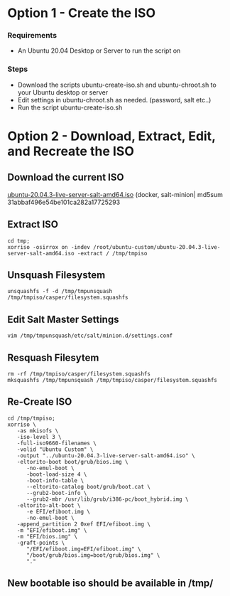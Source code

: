 # Option 1 - Create the ISO
### Requirements
- An Ubuntu 20.04 Desktop or Server to run the script on
### Steps
- Download the scripts ubuntu-create-iso.sh and ubuntu-chroot.sh to your Ubuntu desktop or server
- Edit settings in ubuntu-chroot.sh as needed. (password, salt etc..)
- Run the script ubuntu-create-iso.sh

# Option 2 - Download, Extract, Edit, and Recreate the ISO
## Download the current ISO
[ubuntu-20.04.3-live-server-salt-amd64.iso](https://www.otherdata.com/custom-images/ubuntu-20.04.3-live-server-salt-amd64.iso) (docker, salt-minion| md5sum 31abbaf496e54be101ca282a17725293

## Extract ISO
```
cd tmp;
xorriso -osirrox on -indev /root/ubuntu-custom/ubuntu-20.04.3-live-server-salt-amd64.iso -extract / /tmp/tmpiso
```

## Unsquash Filesystem
```
unsquashfs -f -d /tmp/tmpunsquash /tmp/tmpiso/casper/filesystem.squashfs
```

## Edit Salt Master Settings
```
vim /tmp/tmpunsquash/etc/salt/minion.d/settings.conf
```
## Resquash Filesytem
```
rm -rf /tmp/tmpiso/casper/filesystem.squashfs
mksquashfs /tmp/tmpunsquash /tmp/tmpiso/casper/filesystem.squashfs
```

## Re-Create ISO
```
cd /tmp/tmpiso;
xorriso \
   -as mkisofs \
   -iso-level 3 \
   -full-iso9660-filenames \
   -volid "Ubuntu Custom" \
   -output "../ubuntu-20.04.3-live-server-salt-amd64.iso" \
   -eltorito-boot boot/grub/bios.img \
      -no-emul-boot \
      -boot-load-size 4 \
      -boot-info-table \
      --eltorito-catalog boot/grub/boot.cat \
      --grub2-boot-info \
      --grub2-mbr /usr/lib/grub/i386-pc/boot_hybrid.img \
   -eltorito-alt-boot \
      -e EFI/efiboot.img \
      -no-emul-boot \
   -append_partition 2 0xef EFI/efiboot.img \
   -m "EFI/efiboot.img" \
   -m "EFI/bios.img" \
   -graft-points \
      "/EFI/efiboot.img=EFI/efiboot.img" \
      "/boot/grub/bios.img=boot/grub/bios.img" \
      "."
```
## New bootable iso should be available in /tmp/
